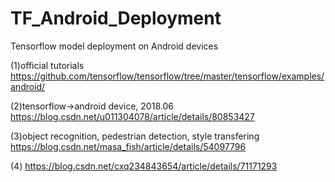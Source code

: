 # TF_Android_Deployment
Tensorflow model deployment on Android devices

(1)official tutorials
https://github.com/tensorflow/tensorflow/tree/master/tensorflow/examples/android/

(2)tensorflow->android device, 2018.06
https://blog.csdn.net/u011304078/article/details/80853427

(3)object recognition, pedestrian detection, style transfering
https://blog.csdn.net/masa_fish/article/details/54097796

(4)
https://blog.csdn.net/cxq234843654/article/details/71171293
